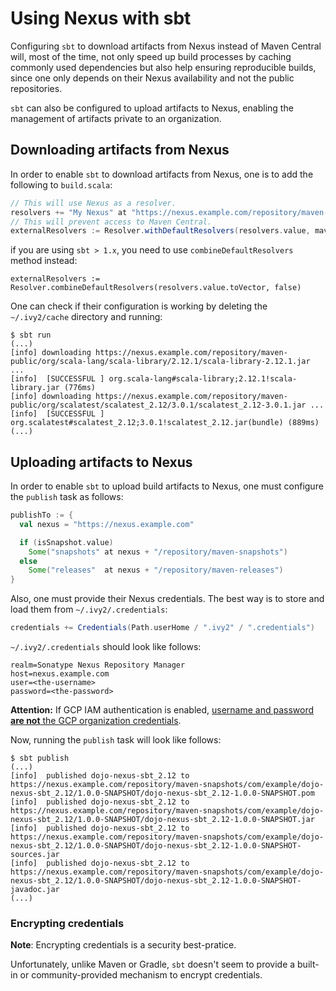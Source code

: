 # Using Nexus with sbt

Configuring `sbt` to download artifacts from Nexus instead of Maven Central
will, most of the time, not only speed up build processes by
caching commonly used dependencies but also help ensuring reproducible builds,
since one only depends on their Nexus availability and not the public repositories.

`sbt` can also be configured to upload artifacts to Nexus, enabling the management
of artifacts private to an organization.

## Downloading artifacts from Nexus

In order to enable `sbt` to download artifacts from Nexus, one is to add the
following to `build.scala`:

```scala
// This will use Nexus as a resolver.
resolvers += "My Nexus" at "https://nexus.example.com/repository/maven-public/"
// This will prevent access to Maven Central.
externalResolvers := Resolver.withDefaultResolvers(resolvers.value, mavenCentral = false)
```
if you are using `sbt > 1.x`, you need to use `combineDefaultResolvers` method instead:

```
externalResolvers := Resolver.combineDefaultResolvers(resolvers.value.toVector, false)
```


One can check if their configuration is working by deleting the `~/.ivy2/cache`
directory and running:

```shell
$ sbt run
(...)
[info] downloading https://nexus.example.com/repository/maven-public/org/scala-lang/scala-library/2.12.1/scala-library-2.12.1.jar ...
[info] 	[SUCCESSFUL ] org.scala-lang#scala-library;2.12.1!scala-library.jar (776ms)
[info] downloading https://nexus.example.com/repository/maven-public/org/scalatest/scalatest_2.12/3.0.1/scalatest_2.12-3.0.1.jar ...
[info] 	[SUCCESSFUL ] org.scalatest#scalatest_2.12;3.0.1!scalatest_2.12.jar(bundle) (889ms)
(...)
```

## Uploading artifacts to Nexus

In order to enable `sbt` to upload build artifacts to Nexus, one must configure
the `publish` task as follows:

```scala
publishTo := {
  val nexus = "https://nexus.example.com"

  if (isSnapshot.value)
    Some("snapshots" at nexus + "/repository/maven-snapshots")
  else
    Some("releases"  at nexus + "/repository/maven-releases")
}
```

Also, one must provide their Nexus credentials.
The best way is to store and load them from `~/.ivy2/.credentials`:

```scala
credentials += Credentials(Path.userHome / ".ivy2" / ".credentials")
```

`~/.ivy2/.credentials` should look like follows:

```
realm=Sonatype Nexus Repository Manager
host=nexus.example.com
user=<the-username>
password=<the-password>
```

**Attention:** If GCP IAM authentication is enabled, [username and password
**are not** the GCP organization credentials](../admin/configuring-nexus-proxy.md/#usage).

Now, running the `publish` task will look like follows:

```shell
$ sbt publish
(...)
[info] 	published dojo-nexus-sbt_2.12 to https://nexus.example.com/repository/maven-snapshots/com/example/dojo-nexus-sbt_2.12/1.0.0-SNAPSHOT/dojo-nexus-sbt_2.12-1.0.0-SNAPSHOT.pom
[info] 	published dojo-nexus-sbt_2.12 to https://nexus.example.com/repository/maven-snapshots/com/example/dojo-nexus-sbt_2.12/1.0.0-SNAPSHOT/dojo-nexus-sbt_2.12-1.0.0-SNAPSHOT.jar
[info] 	published dojo-nexus-sbt_2.12 to https://nexus.example.com/repository/maven-snapshots/com/example/dojo-nexus-sbt_2.12/1.0.0-SNAPSHOT/dojo-nexus-sbt_2.12-1.0.0-SNAPSHOT-sources.jar
[info] 	published dojo-nexus-sbt_2.12 to https://nexus.example.com/repository/maven-snapshots/com/example/dojo-nexus-sbt_2.12/1.0.0-SNAPSHOT/dojo-nexus-sbt_2.12-1.0.0-SNAPSHOT-javadoc.jar
(...)
```

### Encrypting credentials

**Note**: Encrypting credentials is a security best-pratice.

Unfortunately, unlike Maven or Gradle, `sbt` doesn't seem to provide a built-in
or community-provided mechanism to encrypt credentials.
